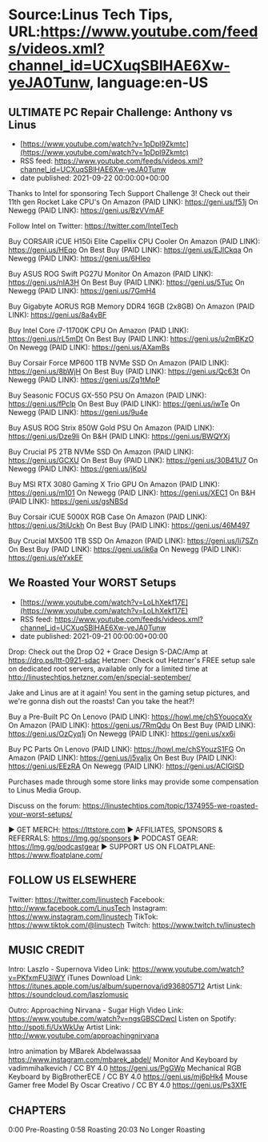 # Source:Linus Tech Tips, URL:https://www.youtube.com/feeds/videos.xml?channel_id=UCXuqSBlHAE6Xw-yeJA0Tunw, language:en-US

## ULTIMATE PC Repair Challenge: Anthony vs Linus
 - [https://www.youtube.com/watch?v=1pDpl9Zkmtc](https://www.youtube.com/watch?v=1pDpl9Zkmtc)
 - RSS feed: https://www.youtube.com/feeds/videos.xml?channel_id=UCXuqSBlHAE6Xw-yeJA0Tunw
 - date published: 2021-09-22 00:00:00+00:00

Thanks to Intel for sponsoring Tech Support Challenge 3! Check out their 11th gen Rocket Lake CPU's
On Amazon (PAID LINK): https://geni.us/f51j
On Newegg (PAID LINK): https://geni.us/BzVVmAF

Follow Intel on Twitter: https://twitter.com/IntelTech

Buy CORSAIR iCUE H150i Elite Capellix CPU Cooler
On Amazon (PAID LINK): https://geni.us/HEqo
On Best Buy (PAID LINK): https://geni.us/EJlCkqa
On Newegg (PAID LINK): https://geni.us/6HIeo

Buy ASUS ROG Swift PG27U Monitor
On Amazon (PAID LINK): https://geni.us/nIA3H
On Best Buy (PAID LINK): https://geni.us/5Tuc
On Newegg (PAID LINK): https://geni.us/7GmH4

Buy Gigabyte AORUS RGB Memory DDR4 16GB (2x8GB)
On Amazon (PAID LINK): https://geni.us/8a4vBF

Buy Intel Core i7-11700K CPU
On Amazon (PAID LINK): https://geni.us/rL5mDt
On Best Buy (PAID LINK): https://geni.us/u2mBKzO
On Newegg (PAID LINK): https://geni.us/AXamBs

Buy Corsair Force MP600 1TB NVMe SSD
On Amazon (PAID LINK): https://geni.us/8bWjH
On Best Buy (PAID LINK): https://geni.us/Qc63t
On Newegg (PAID LINK): https://geni.us/Zq1tMpP

Buy Seasonic FOCUS GX-550 PSU
On Amazon (PAID LINK): https://geni.us/fPclp
On Best Buy (PAID LINK): https://geni.us/iwTe
On Newegg (PAID LINK): https://geni.us/9u4e

Buy ASUS ROG Strix 850W Gold PSU
On Amazon (PAID LINK): https://geni.us/Dze9li
On B&H (PAID LINK): https://geni.us/BWQYXj

Buy Crucial P5 2TB NVMe SSD
On Amazon (PAID LINK): https://geni.us/GCXU
On Best Buy (PAID LINK): https://geni.us/30B41U7
On Newegg (PAID LINK): https://geni.us/jKpU

Buy MSI RTX 3080 Gaming X Trio GPU
On Amazon (PAID LINK): https://geni.us/m101
On Newegg (PAID LINK): https://geni.us/XEC1
On B&H (PAID LINK): https://geni.us/gsNBSd

Buy Corsair iCUE 5000X RGB Case
On Amazon (PAID LINK): https://geni.us/3tiUckh
On Best Buy (PAID LINK): https://geni.us/46M497

Buy Crucial MX500 1TB SSD
On Amazon (PAID LINK): https://geni.us/Ii7SZn
On Best Buy (PAID LINK): https://geni.us/ik6a
On Newegg (PAID LINK): https://geni.us/eYxkEF

## We Roasted Your WORST Setups
 - [https://www.youtube.com/watch?v=LoLhXekf17E](https://www.youtube.com/watch?v=LoLhXekf17E)
 - RSS feed: https://www.youtube.com/feeds/videos.xml?channel_id=UCXuqSBlHAE6Xw-yeJA0Tunw
 - date published: 2021-09-21 00:00:00+00:00

Drop: Check out the Drop O2 + Grace Design S-DAC/Amp at https://dro.ps/ltt-0921-sdac
Hetzner: Check out Hetzner's FREE setup sale on dedicated root servers, available only for a limited time at http://linustechtips.hetzner.com/en/special-september/

Jake and Linus are at it again! You sent in the gaming setup pictures, and we're gonna dish out the roasts! Can you take the heat?!

Buy a Pre-Built PC
On Lenovo (PAID LINK): https://howl.me/chSYouocqXv 
On Amazon (PAID LINK): https://geni.us/7RmQdu
On Best Buy (PAID LINK): https://geni.us/OzCyq1j
On Newegg (PAID LINK): https://geni.us/xx6i

Buy PC Parts
On Lenovo (PAID LINK): https://howl.me/chSYouzS1FG
On Amazon (PAID LINK): https://geni.us/j5vaIjx
On Best Buy (PAID LINK): https://geni.us/EEzRA
On Newegg (PAID LINK): https://geni.us/ACIGlSD

Purchases made through some store links may provide some compensation to Linus Media Group.

Discuss on the forum: https://linustechtips.com/topic/1374955-we-roasted-your-worst-setups/


► GET MERCH: https://lttstore.com
► AFFILIATES, SPONSORS & REFERRALS: https://lmg.gg/sponsors
► PODCAST GEAR: https://lmg.gg/podcastgear
► SUPPORT US ON FLOATPLANE: https://www.floatplane.com/

FOLLOW US ELSEWHERE
---------------------------------------------------  
Twitter: https://twitter.com/linustech
Facebook: http://www.facebook.com/LinusTech
Instagram: https://www.instagram.com/linustech
TikTok: https://www.tiktok.com/@linustech
Twitch: https://www.twitch.tv/linustech

MUSIC CREDIT
---------------------------------------------------
Intro: Laszlo - Supernova
Video Link: https://www.youtube.com/watch?v=PKfxmFU3lWY
iTunes Download Link: https://itunes.apple.com/us/album/supernova/id936805712
Artist Link: https://soundcloud.com/laszlomusic

Outro: Approaching Nirvana - Sugar High
Video Link: https://www.youtube.com/watch?v=ngsGBSCDwcI
Listen on Spotify: http://spoti.fi/UxWkUw
Artist Link: http://www.youtube.com/approachingnirvana

Intro animation by MBarek Abdelwassaa https://www.instagram.com/mbarek_abdel/
Monitor And Keyboard by vadimmihalkevich / CC BY 4.0  https://geni.us/PgGWp
Mechanical RGB Keyboard by BigBrotherECE / CC BY 4.0 https://geni.us/mj6pHk4
Mouse Gamer free Model By Oscar Creativo / CC BY 4.0 https://geni.us/Ps3XfE


CHAPTERS
---------------------------------------------------  
0:00 Pre-Roasting
0:58 Roasting
20:03 No Longer Roasting

